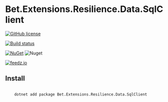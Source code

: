 # Bet.Extensions.Resilience.Data.SqlClient

[![GitHub license](https://img.shields.io/badge/license-MIT-blue.svg?style=flat-square)](https://raw.githubusercontent.com/kdcllc/Bet.Extensions.Resilience/master/LICENSE)

[![Build status](https://ci.appveyor.com/api/projects/status/tmqs7xbq1aqee3md/branch/master?svg=true)](https://ci.appveyor.com/project/kdcllc/bet-extensions-resilience/branch/master)

[![NuGet](https://img.shields.io/nuget/v/Bet.Extensions.Resilience.Data.SqlClient.svg)](https://www.nuget.org/packages?q=Bet.Extensions.Resilience.Data.SqlClient)
![Nuget](https://img.shields.io/nuget/dt/Bet.Extensions.Resilience.Data.SqlClient)

[![feedz.io](https://img.shields.io/badge/endpoint.svg?url=https://f.feedz.io/kdcllc/bet-extensions-resilience/shield/Bet.Extensions.Resilience.Data.SqlClient/latest)](https://f.feedz.io/kdcllc/bet-extensions-resilience/packages/Bet.Extensions.Resilience.Data.SqlClient/latest/download)

## Install

```bash

    dotnet add package Bet.Extensions.Resilience.Data.SqlClient
```
